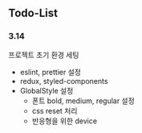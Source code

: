 ## Todo-List

### 3.14
프로젝트 초기 환경 세팅
- eslint, prettier 설정
- redux, styled-components
- GlobalStyle 설정
    - 폰트 bold, medium, regular 설정
    - css reset 처리
    - 반응형을 위한 device
    